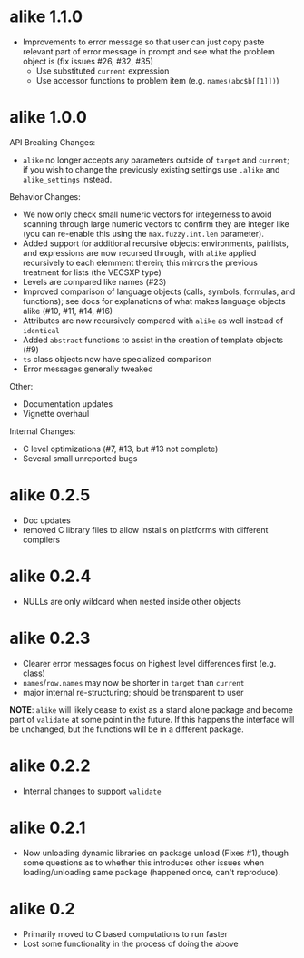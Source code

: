 alike 1.1.0
===========

* Improvements to error message so that user can just copy paste relevant part 
  of error message in prompt and see what the problem object is (fix 
  issues #26, #32, #35)
    * Use substituted `current` expression
    * Use accessor functions to problem item (e.g. `names(abc$b[[1]])`)

alike 1.0.0
===========

API Breaking Changes:

* `alike` no longer accepts any parameters outside of `target` and `current`; if
  you wish to change the previously existing settings use `.alike` and
  `alike_settings` instead.

Behavior Changes:

* We now only check small numeric vectors for integerness to avoid scanning
  through large numeric vectors to confirm they are integer like (you can
  re-enable this using the `max.fuzzy.int.len` parameter).
* Added support for additional recursive objects: environments, pairlists, and
  expressions are now recursed through, with `alike` applied recursively to each
  elemment therein; this mirrors the previous treatment for lists (the VECSXP
  type)
* Levels are compared like names (#23)
* Improved comparison of language objects (calls, symbols, formulas, and
  functions); see docs for explanations of what makes language objects alike
  (#10, #11, #14, #16)
* Attributes are now recursively compared with `alike` as well instead of
  `identical`
* Added `abstract` functions to assist in the creation of template objects (#9)
* `ts` class objects now have specialized comparison
* Error messages generally tweaked

Other:

* Documentation updates
* Vignette overhaul

Internal Changes:

* C level optimizations (#7, #13, but #13 not complete)
* Several small unreported bugs

alike 0.2.5
===========

* Doc updates
* removed C library files to allow installs on platforms with different
  compilers

alike 0.2.4
===========

* NULLs are only wildcard when nested inside other objects

alike 0.2.3
===========

* Clearer error messages focus on highest level differences first (e.g. class)
* `names`/`row.names` may now be shorter in `target` than `current`
* major internal re-structuring; should be transparent to user

**NOTE**: `alike` will likely cease to exist as a stand alone package and become part of `validate` at some point in the future.  If this happens the interface will be unchanged, but the functions will be in a different package.

alike 0.2.2
===========

* Internal changes to support `validate`

alike 0.2.1
===========

* Now unloading dynamic libraries on package unload (Fixes #1), though some
  questions as to whether this introduces other issues when loading/unloading
  same package (happened once, can't reproduce).

alike 0.2
=========

* Primarily moved to C based computations to run faster
* Lost some functionality in the process of doing the above

